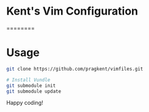 # Kent's Vim Configuration
========
# Usage

```bash
git clone https://github.com/pragkent/vimfiles.git

# Install Vundle
git submodule init
git submodule update
```

Happy coding!
